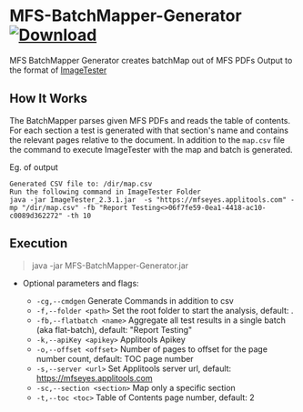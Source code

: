 # MFS-BatchMapper-Generator [ ![Download](https://img.shields.io/github/v/tag/applitools/MFS-BatchMapper-Generator?label=Download&style=plastic) ](https://github.com/applitools/MFS-BatchMapper-Generator/releases/latest)

MFS BatchMapper Generator creates batchMap out of MFS PDFs
Output to the format of [ImageTester](https://github.com/applitools/ImageTester/)

## How It Works

The BatchMapper parses given MFS PDFs and reads the table of contents.
For each section a test is generated with that section's name and contains the relevant pages relative to the document.
In addition to the `map.csv` file the command to execute ImageTester with the map and batch is generated.

Eg. of output
```
Generated CSV file to: /dir/map.csv
Run the following command in ImageTester Folder
java -jar ImageTester_2.3.1.jar  -s "https://mfseyes.applitools.com" -mp "/dir/map.csv" -fb "Report Testing<>06f7fe59-0ea1-4418-ac10-c0089d362272" -th 10
```

## Execution

>java -jar MFS-BatchMapper-Generator.jar

+ Optional parameters and flags:

  + `-cg,--cmdgen`              Generate Commands in addition to csv
  + `-f,--folder <path>`        Set the root folder to start the analysis, default: \.
  + `-fb,--flatbatch <name>`    Aggregate all test results in a single batch (aka flat-batch), default: "Report Testing"
  + `-k,--apiKey <apikey>`      Applitools Apikey
  + `-o,--offset <offset>`      Number of pages to offset for the page number count, default: TOC page number
  + `-s,--server <url>`         Set Applitools server url, default: https://mfseyes.applitools.com
  + `-sc,--section <section>`   Map only a specific section
  + `-t,--toc <toc>`            Table of Contents page number, default: 2

